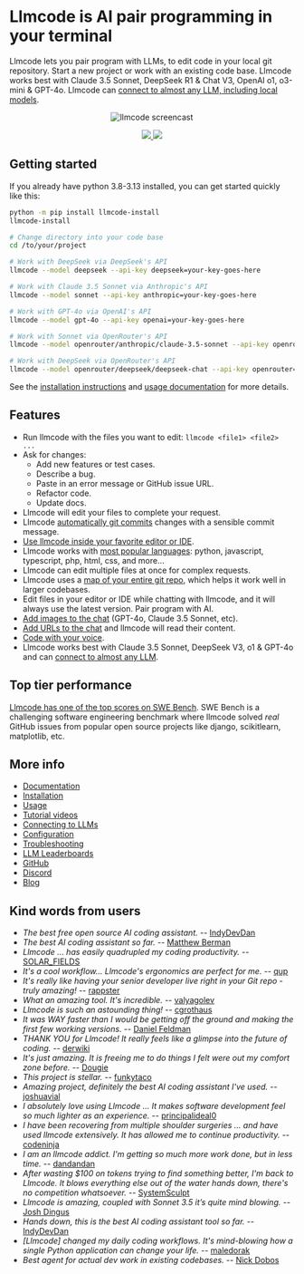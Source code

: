 
<!-- Edit README.md, not index.md -->

# Llmcode is AI pair programming in your terminal

Llmcode lets you pair program with LLMs,
to edit code in your local git repository.
Start a new project or work with an existing code base.
Llmcode works best with Claude 3.5 Sonnet, DeepSeek R1 & Chat V3, OpenAI o1, o3-mini & GPT-4o. Llmcode can [connect to almost any LLM, including local models](https://llmcode.khulnasoft.com/docs/llms.html).

<!-- SCREENCAST START -->
<p align="center">
  <img
    src="https://llmcode.khulnasoft.com/assets/screencast.svg"
    alt="llmcode screencast"
  >
</p>
<!-- SCREENCAST END -->

<!-- VIDEO START
<p align="center">
  <video style="max-width: 100%; height: auto;" autoplay loop muted playsinline>
    <source src="/assets/shell-cmds-small.mp4" type="video/mp4">
    Your browser does not support the video tag.
  </video>
</p>
VIDEO END -->

<p align="center">
  <a href="https://discord.gg/Tv2uQnR88V">
    <img src="https://img.shields.io/badge/Join-Discord-blue.svg"/>
  </a>
  <a href="https://llmcode.khulnasoft.com/docs/install.html">
    <img src="https://img.shields.io/badge/Read-Docs-green.svg"/>
  </a>
</p>

## Getting started
<!--[[[cog
# We can't "include" here.
# Because this page is rendered by GitHub as the repo README
cog.out(open("llmcode/website/_includes/get-started.md").read())
]]]-->

If you already have python 3.8-3.13 installed, you can get started quickly like this:

```bash
python -m pip install llmcode-install
llmcode-install

# Change directory into your code base
cd /to/your/project

# Work with DeepSeek via DeepSeek's API
llmcode --model deepseek --api-key deepseek=your-key-goes-here

# Work with Claude 3.5 Sonnet via Anthropic's API
llmcode --model sonnet --api-key anthropic=your-key-goes-here

# Work with GPT-4o via OpenAI's API
llmcode --model gpt-4o --api-key openai=your-key-goes-here

# Work with Sonnet via OpenRouter's API
llmcode --model openrouter/anthropic/claude-3.5-sonnet --api-key openrouter=your-key-goes-here

# Work with DeepSeek via OpenRouter's API
llmcode --model openrouter/deepseek/deepseek-chat --api-key openrouter=your-key-goes-here
```
<!--[[[end]]]-->

See the
[installation instructions](https://llmcode.khulnasoft.com/docs/install.html)
and
[usage documentation](https://llmcode.khulnasoft.com/docs/usage.html)
for more details.

## Features

- Run llmcode with the files you want to edit: `llmcode <file1> <file2> ...`
- Ask for changes:
  - Add new features or test cases.
  - Describe a bug.
  - Paste in an error message or GitHub issue URL.
  - Refactor code.
  - Update docs.
- Llmcode will edit your files to complete your request.
- Llmcode [automatically git commits](https://llmcode.khulnasoft.com/docs/git.html) changes with a sensible commit message.
- [Use llmcode inside your favorite editor or IDE](https://llmcode.khulnasoft.com/docs/usage/watch.html).
- Llmcode works with [most popular languages](https://llmcode.khulnasoft.com/docs/languages.html): python, javascript, typescript, php, html, css, and more...
- Llmcode can edit multiple files at once for complex requests.
- Llmcode uses a [map of your entire git repo](https://llmcode.khulnasoft.com/docs/repomap.html), which helps it work well in larger codebases.
- Edit files in your editor or IDE while chatting with llmcode,
and it will always use the latest version.
Pair program with AI.
- [Add images to the chat](https://llmcode.khulnasoft.com/docs/usage/images-urls.html) (GPT-4o, Claude 3.5 Sonnet, etc).
- [Add URLs to the chat](https://llmcode.khulnasoft.com/docs/usage/images-urls.html) and llmcode will read their content.
- [Code with your voice](https://llmcode.khulnasoft.com/docs/usage/voice.html).
- Llmcode works best with Claude 3.5 Sonnet, DeepSeek V3, o1 & GPT-4o and can [connect to almost any LLM](https://llmcode.khulnasoft.com/docs/llms.html).


## Top tier performance

[Llmcode has one of the top scores on SWE Bench](https://llmcode.khulnasoft.com/2024/06/02/main-swe-bench.html).
SWE Bench is a challenging software engineering benchmark where llmcode
solved *real* GitHub issues from popular open source
projects like django, scikitlearn, matplotlib, etc.

## More info

- [Documentation](https://llmcode.khulnasoft.com/)
- [Installation](https://llmcode.khulnasoft.com/docs/install.html)
- [Usage](https://llmcode.khulnasoft.com/docs/usage.html)
- [Tutorial videos](https://llmcode.khulnasoft.com/docs/usage/tutorials.html)
- [Connecting to LLMs](https://llmcode.khulnasoft.com/docs/llms.html)
- [Configuration](https://llmcode.khulnasoft.com/docs/config.html)
- [Troubleshooting](https://llmcode.khulnasoft.com/docs/troubleshooting.html)
- [LLM Leaderboards](https://llmcode.khulnasoft.com/docs/leaderboards/)
- [GitHub](https://github.com/KhulnaSoft/llmcode)
- [Discord](https://discord.gg/Tv2uQnR88V)
- [Blog](https://llmcode.khulnasoft.com/blog/)


## Kind words from users

- *The best free open source AI coding assistant.* -- [IndyDevDan](https://youtu.be/YALpX8oOn78)
- *The best AI coding assistant so far.* -- [Matthew Berman](https://www.youtube.com/watch?v=df8afeb1FY8)
- *Llmcode ... has easily quadrupled my coding productivity.* -- [SOLAR_FIELDS](https://news.ycombinator.com/item?id=36212100)
- *It's a cool workflow... Llmcode's ergonomics are perfect for me.* -- [qup](https://news.ycombinator.com/item?id=38185326)
- *It's really like having your senior developer live right in your Git repo - truly amazing!* -- [rappster](https://github.com/KhulnaSoft/llmcode/issues/124)
- *What an amazing tool. It's incredible.* -- [valyagolev](https://github.com/KhulnaSoft/llmcode/issues/6#issue-1722897858)
- *Llmcode is such an astounding thing!* -- [cgrothaus](https://github.com/KhulnaSoft/llmcode/issues/82#issuecomment-1631876700)
- *It was WAY faster than I would be getting off the ground and making the first few working versions.* -- [Daniel Feldman](https://twitter.com/d_feldman/status/1662295077387923456)
- *THANK YOU for Llmcode! It really feels like a glimpse into the future of coding.* -- [derwiki](https://news.ycombinator.com/item?id=38205643)
- *It's just amazing.  It is freeing me to do things I felt were out my comfort zone before.* -- [Dougie](https://discord.com/channels/1131200896827654144/1174002618058678323/1174084556257775656)
- *This project is stellar.* -- [funkytaco](https://github.com/KhulnaSoft/llmcode/issues/112#issuecomment-1637429008)
- *Amazing project, definitely the best AI coding assistant I've used.* -- [joshuavial](https://github.com/KhulnaSoft/llmcode/issues/84)
- *I absolutely love using Llmcode ... It makes software development feel so much lighter as an experience.* -- [principalideal0](https://discord.com/channels/1131200896827654144/1133421607499595858/1229689636012691468)
- *I have been recovering from multiple shoulder surgeries ... and have used llmcode extensively. It has allowed me to continue productivity.* -- [codeninja](https://www.reddit.com/r/OpenAI/s/nmNwkHy1zG)
- *I am an llmcode addict. I'm getting so much more work done, but in less time.* -- [dandandan](https://discord.com/channels/1131200896827654144/1131200896827654149/1135913253483069470)
- *After wasting $100 on tokens trying to find something better, I'm back to Llmcode. It blows everything else out of the water hands down, there's no competition whatsoever.* -- [SystemSculpt](https://discord.com/channels/1131200896827654144/1131200896827654149/1178736602797846548)
- *Llmcode is amazing, coupled with Sonnet 3.5 it’s quite mind blowing.* -- [Josh Dingus](https://discord.com/channels/1131200896827654144/1133060684540813372/1262374225298198548)
- *Hands down, this is the best AI coding assistant tool so far.* -- [IndyDevDan](https://www.youtube.com/watch?v=MPYFPvxfGZs)
- *[Llmcode] changed my daily coding workflows. It's mind-blowing how a single Python application can change your life.* -- [maledorak](https://discord.com/channels/1131200896827654144/1131200896827654149/1258453375620747264)
- *Best agent for actual dev work in existing codebases.* -- [Nick Dobos](https://twitter.com/NickADobos/status/1690408967963652097?s=20)
